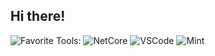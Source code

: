 ## Hi there!

![Favorite Tools:](https://img.shields.io/badge/favorite%20tools:%20-%23000.svg?&style=for-the-badge) 
![NetCore](https://img.shields.io/badge/.net%20core%20-5C2D91.svg?&style=for-the-badge&logo=.net&logoColor=white) 
![VSCode](https://img.shields.io/badge/VS%20Code%20-007ACC.svg?&style=for-the-badge&logo=visual%20studio%20code&logoColor=white)
![Mint](https://img.shields.io/badge/linux%20mint%20-87CF3E.svg?&style=for-the-badge&logo=linux%20mint&logoColor=white)
